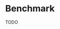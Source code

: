 # Benchmark

TODO

<!-- ## HTTP -->

<!--
https://github.com/yandex/yandex-tank
https://github.com/fortio/fortio
https://gatling.io/open-source/
https://github.com/rakyll/hey
https://github.com/loadimpact/k6
https://github.com/tsenart/vegeta
https://github.com/wg/wrk
https://github.com/giltene/wrk2
-->
